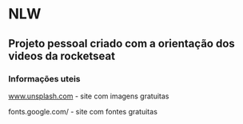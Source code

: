 # NLW

## Projeto pessoal criado com a orientação dos videos da rocketseat

### Informações uteis

www.unsplash.com - site com imagens gratuitas

fonts.google.com/ - site com fontes gratuitas
